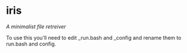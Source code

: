 iris
====

*A minimalist file retreiver*

To use this you'll need to edit _run.bash and _config and rename them to run.bash and config.

